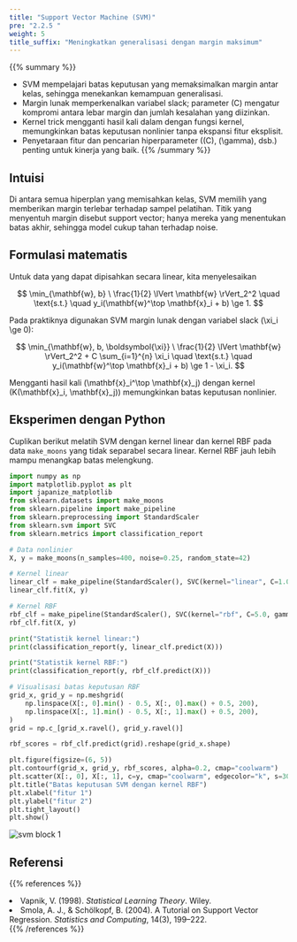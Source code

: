 ```yaml
---
title: "Support Vector Machine (SVM)"
pre: "2.2.5 "
weight: 5
title_suffix: "Meningkatkan generalisasi dengan margin maksimum"
---
```


{{% summary %}}
- SVM mempelajari batas keputusan yang memaksimalkan margin antar kelas, sehingga menekankan kemampuan generalisasi.
- Margin lunak memperkenalkan variabel slack; parameter \(C\) mengatur kompromi antara lebar margin dan jumlah kesalahan yang diizinkan.
- Kernel trick mengganti hasil kali dalam dengan fungsi kernel, memungkinkan batas keputusan nonlinier tanpa ekspansi fitur eksplisit.
- Penyetaraan fitur dan pencarian hiperparameter (\(C\), \(\gamma\), dsb.) penting untuk kinerja yang baik.
{{% /summary %}}

## Intuisi
Di antara semua hiperplan yang memisahkan kelas, SVM memilih yang memberikan margin terlebar terhadap sampel pelatihan. Titik yang menyentuh margin disebut support vector; hanya mereka yang menentukan batas akhir, sehingga model cukup tahan terhadap noise.

## Formulasi matematis
Untuk data yang dapat dipisahkan secara linear, kita menyelesaikan

$$
\min_{\mathbf{w}, b} \ \frac{1}{2} \lVert \mathbf{w} \rVert_2^2
\quad \text{s.t.} \quad y_i(\mathbf{w}^\top \mathbf{x}_i + b) \ge 1.
$$

Pada praktiknya digunakan SVM margin lunak dengan variabel slack \(\xi_i \ge 0\):

$$
\min_{\mathbf{w}, b, \boldsymbol{\xi}}
\ \frac{1}{2} \lVert \mathbf{w} \rVert_2^2 + C \sum_{i=1}^{n} \xi_i
\quad \text{s.t.} \quad y_i(\mathbf{w}^\top \mathbf{x}_i + b) \ge 1 - \xi_i.
$$

Mengganti hasil kali \(\mathbf{x}_i^\top \mathbf{x}_j\) dengan kernel \(K(\mathbf{x}_i, \mathbf{x}_j)\) memungkinkan batas keputusan nonlinier.

## Eksperimen dengan Python
Cuplikan berikut melatih SVM dengan kernel linear dan kernel RBF pada data `make_moons` yang tidak separabel secara linear. Kernel RBF jauh lebih mampu menangkap batas melengkung.

```python
import numpy as np
import matplotlib.pyplot as plt
import japanize_matplotlib
from sklearn.datasets import make_moons
from sklearn.pipeline import make_pipeline
from sklearn.preprocessing import StandardScaler
from sklearn.svm import SVC
from sklearn.metrics import classification_report

# Data nonlinier
X, y = make_moons(n_samples=400, noise=0.25, random_state=42)

# Kernel linear
linear_clf = make_pipeline(StandardScaler(), SVC(kernel="linear", C=1.0))
linear_clf.fit(X, y)

# Kernel RBF
rbf_clf = make_pipeline(StandardScaler(), SVC(kernel="rbf", C=5.0, gamma=0.5))
rbf_clf.fit(X, y)

print("Statistik kernel linear:")
print(classification_report(y, linear_clf.predict(X)))

print("Statistik kernel RBF:")
print(classification_report(y, rbf_clf.predict(X)))

# Visualisasi batas keputusan RBF
grid_x, grid_y = np.meshgrid(
    np.linspace(X[:, 0].min() - 0.5, X[:, 0].max() + 0.5, 200),
    np.linspace(X[:, 1].min() - 0.5, X[:, 1].max() + 0.5, 200),
)
grid = np.c_[grid_x.ravel(), grid_y.ravel()]

rbf_scores = rbf_clf.predict(grid).reshape(grid_x.shape)

plt.figure(figsize=(6, 5))
plt.contourf(grid_x, grid_y, rbf_scores, alpha=0.2, cmap="coolwarm")
plt.scatter(X[:, 0], X[:, 1], c=y, cmap="coolwarm", edgecolor="k", s=30)
plt.title("Batas keputusan SVM dengan kernel RBF")
plt.xlabel("fitur 1")
plt.ylabel("fitur 2")
plt.tight_layout()
plt.show()
```

![svm block 1](/images/basic/classification/svm_block01.svg)

## Referensi
{{% references %}}
<li>Vapnik, V. (1998). <i>Statistical Learning Theory</i>. Wiley.</li>
<li>Smola, A. J., &amp; Schölkopf, B. (2004). A Tutorial on Support Vector Regression. <i>Statistics and Computing</i>, 14(3), 199–222.</li>
{{% /references %}}
